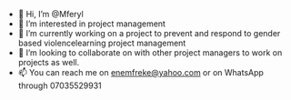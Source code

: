 - 👋 Hi, I’m @Mferyl
- 👀 I’m interested in project management
- 🌱 I’m currently working on a project to prevent and respond to gender based violencelearning project management
- 💞️ I’m looking to collaborate on with other project managers to work on projects as well.
- 📫 You can reach me on enemfreke@yahoo.com or on WhatsApp through 07035529931
<!---
Mferyl/Mferyl is a ✨ special ✨ repository because its `README.md` (this file) appears on your GitHub profile.
You can click the Preview link to take a look at your changes.
--->
